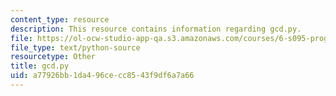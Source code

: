 ```yaml
---
content_type: resource
description: This resource contains information regarding gcd.py.
file: https://ol-ocw-studio-app-qa.s3.amazonaws.com/courses/6-s095-programming-for-the-puzzled-january-iap-2018/a77926bb1da496cecc8543f9df6a7a66_gcd.py
file_type: text/python-source
resourcetype: Other
title: gcd.py
uid: a77926bb-1da4-96ce-cc85-43f9df6a7a66
---
```

